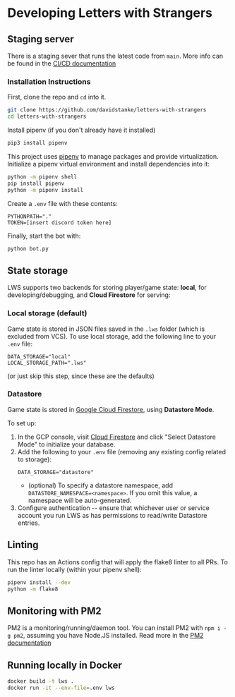 # Developing Letters with Strangers

## Staging server
There is a staging sever that runs the latest code from `main`. More info can be found in the [CI/CD documentation](CI.md)

### Installation Instructions
First, clone the repo and `cd` into it.
```sh
git clone https://github.com/davidstanke/letters-with-strangers
cd letters-with-strangers
```

Install pipenv (if you don't already have it installed)
```sh
pip3 install pipenv
```

This project uses [pipenv](https://pypi.org/project/pipenv/) to manage packages and provide virtualization.
Initialize a pipenv virtual environment and install dependencies into it:
```sh
python -m pipenv shell
pip install pipenv
python -m pipenv install
```

Create a `.env` file with these contents:
```env
PYTHONPATH="."
TOKEN=[insert discord token here]
```

Finally, start the bot with:
```sh
python bot.py
```

## State storage
LWS supports two backends for storing player/game state: **local**, for developing/debugging, and **Cloud Firestore** for serving:

### Local storage (default)
Game state is stored in JSON files saved in the `.lws` folder (which is excluded from VCS). To use local storage, add the following line to your `.env` file:
```
DATA_STORAGE="local"
LOCAL_STORAGE_PATH=".lws"
```
(or just skip this step, since these are the defaults)

### Datastore
Game state is stored in [Google Cloud Firestore](https://cloud.google.com/datastore), using **Datastore Mode**. 

To set up:
1. In the GCP console, visit [Cloud Firestore](https://console.cloud.google.com/firestore) and click "Select Datastore Mode" to initialize your database.
1. Add the following to your `.env` file (removing any existing config related to storage):
    ```
    DATA_STORAGE="datastore"
    ```
    * (optional) To specify a datastore namespace, add `DATASTORE_NAMESPACE=<namespace>`. If you omit this value, a namespace will be auto-generated.
1. Configure authentication -- ensure that whichever user or service account you run LWS as has permissions to read/write Datastore entries.

## Linting
This repo has an Actions config that will apply the flake8 linter to all PRs.
To run the linter locally (within your pipenv shell):
```sh
pipenv install --dev
python -m flake8
```

## Monitoring with PM2
PM2 is a monitoring/running/daemon tool. You can install PM2 with `npm i -g pm2`, assuming you have Node.JS installed. Read more in the [PM2 documentation](PM2.md)

## Running locally in Docker
```sh
docker build -t lws .
docker run -it --env-file=.env lws
```



